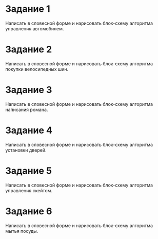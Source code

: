 # Задание 1
Написать в словесной форме и нарисовать блок-схему алгоритма управления автомобилем.
# Задание 2
Написать в словесной форме и нарисовать блок-схему алгоритма покупки велосипедных шин.
# Задание 3
Написать в словесной форме и нарисовать блок-схему алгоритма написания романа.
# Задание 4
Написать в словесной форме и нарисовать блок-схему алгоритма установки дверей.
# Задание 5
Написать в словесной форме и нарисовать блок-схему алгоритма управления скейтом.
# Задание 6
Написать в словесной форме и нарисовать блок-схему алгоритма мытья посуды.
